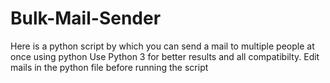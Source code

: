 # Bulk-Mail-Sender

Here is a python script by which you can send a mail to multiple people at once using python
Use Python 3 for better results and all compatibilty.
Edit mails in the python file before running the script 
